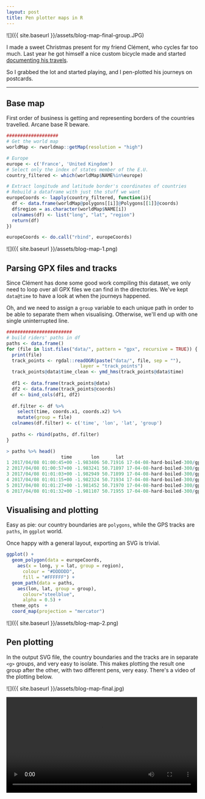 ```yaml
---
layout: post
title: Pen plotter maps in R
---
```


![]({{ site.baseurl }}/assets/blog-map-final-group.JPG)

I made a sweet Christmas present for my friend Clément, who cycles far too much. Last year he got himself a nice custom bicycle made and started [documenting his travels](https://github.com/Cgg/stayer-super-audax-prototype-road-log).

So I grabbed the lot and started playing, and I pen-plotted his journeys on postcards.

---

## Base map

First order of business is getting and representing borders of the countries travelled. Arcane base R beware.

```r
###################
# Get the world map
worldMap <- rworldmap::getMap(resolution = "high")

# Europe
europe <- c('France', 'United Kingdom')
# Select only the index of states member of the E.U.
country_filtered <- which(worldMap$NAME%in%europe)

# Extract longitude and latitude border's coordinates of countries
# Rebuild a dataframe with just the stuff we want
europeCoords <- lapply(country_filtered, function(i){
  df <- data.frame(worldMap@polygons[[i]]@Polygons[[1]]@coords)
  df$region = as.character(worldMap$NAME[i])
  colnames(df) <- list("long", "lat", "region")
  return(df)
})

europeCoords <- do.call("rbind", europeCoords)
```

![]({{ site.baseurl }}/assets/blog-map-1.png)

## Parsing GPX files and tracks

Since Clément has done some good work compiling this dataset, we only need to loop over all GPX files we can find in the directories. We've kept `data@time` to have a look at when the journeys happened.

Oh, and we need to assign a `group` variable to each unique path in order to be able to separate them when visualising. Otherwise, we'll end up with one single uninterrupted line.

```r
########################
# build riders' paths in df
paths <- data.frame()
for (file in list.files("data/", pattern = "gpx", recursive = TRUE)) {
  print(file)
  track_points <- rgdal::readOGR(paste("data/", file, sep = ""),
                           layer = "track_points")
  track_points@data$time_clean <- ymd_hms(track_points@data$time)
  
  df1 <- data.frame(track_points@data)
  df2 <- data.frame(track_points@coords)
  df <- bind_cols(df1, df2)
  
  df.filter <- df %>%
    select(time, coords.x1, coords.x2) %>%
    mutate(group = file)
  colnames(df.filter) <- c('time', 'lon', 'lat', 'group')
  
  paths <- rbind(paths, df.filter)
}

> paths %>% head()
                    time       lon      lat                                  group
1 2017/04/08 01:00:45+00 -1.983406 50.71916 17-04-08-hard-boiled-300/gpx/trace.gpx
2 2017/04/08 01:00:57+00 -1.983241 50.71897 17-04-08-hard-boiled-300/gpx/trace.gpx
3 2017/04/08 01:01:03+00 -1.982949 50.71899 17-04-08-hard-boiled-300/gpx/trace.gpx
4 2017/04/08 01:01:15+00 -1.982324 50.71934 17-04-08-hard-boiled-300/gpx/trace.gpx
5 2017/04/08 01:01:27+00 -1.981452 50.71970 17-04-08-hard-boiled-300/gpx/trace.gpx
6 2017/04/08 01:01:32+00 -1.981107 50.71955 17-04-08-hard-boiled-300/gpx/trace.gpx
```

## Visualising and plotting

Easy as pie: our country boundaries are `polygons`, while the GPS tracks are `paths`, in `ggplot` world.

Once happy with a general layout, exporting an SVG is trivial.

```r
ggplot() +
  geom_polygon(data = europeCoords,
    aes(x = long, y = lat, group = region),
      colour = "#DDDDDD",
      fill = "#FFFFFF") +
  geom_path(data = paths,
    aes(lon, lat, group = group),
      colour="steelblue",
      alpha = 0.5) +
  theme_opts  + 
  coord_map(projection = "mercator")
```

![]({{ site.baseurl }}/assets/blog-map-2.png)

## Pen plotting

In the output SVG file, the country boundaries and the tracks are in separate `<g>` groups, and very easy to isolate. This makes plotting the result one group after the other, with two different pens, very easy. There's a video of the plotting below.

![]({{ site.baseurl }}/assets/blog-map-final.jpg)

<video width="500" autoplay nocontrols loop>
<source src="https://giant.gfycat.com/ClearcutGrotesqueGoat.webm">
</video>